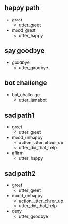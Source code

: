 ## happy path
* greet
  - utter_greet
* mood_great
  - utter_happy

## say goodbye
* goodbye
  - utter_goodbye

## bot challenge
* bot_challenge
  - utter_iamabot

## sad path1

* greet
    - utter_greet
* mood_unhappy
    - action_utter_cheer_up
    - utter_did_that_help
* affirm
    - utter_happy

## sad path2

* greet
    - utter_greet
* mood_unhappy
    - action_utter_cheer_up
    - utter_did_that_help
* deny
    - utter_goodbye
